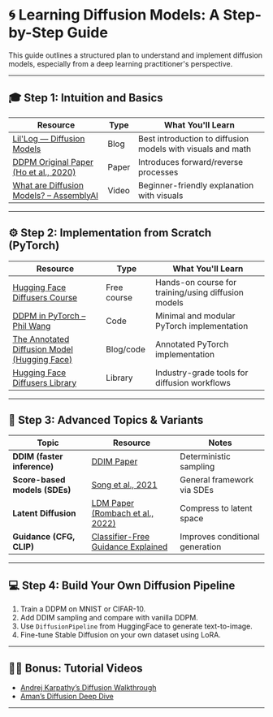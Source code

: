 # 🌀 Learning Diffusion Models: A Step-by-Step Guide

This guide outlines a structured plan to understand and implement diffusion models, especially from a deep learning practitioner's perspective.

---

## 🎓 Step 1: Intuition and Basics

| Resource | Type | What You'll Learn |
|---------|------|-------------------|
| [Lil'Log — Diffusion Models](https://lilianweng.github.io/lil-log/2021/07/11/diffusion-models.html) | Blog | Best introduction to diffusion models with visuals and math |
| [DDPM Original Paper (Ho et al., 2020)](https://arxiv.org/abs/2006.11239) | Paper | Introduces forward/reverse processes |
| [What are Diffusion Models? – AssemblyAI](https://www.youtube.com/watch?v=HoKDTa5jHvg) | Video | Beginner-friendly explanation with visuals |

---

## ⚙️ Step 2: Implementation from Scratch (PyTorch)

| Resource | Type | What You'll Learn |
|----------|------|-------------------|
| [Hugging Face Diffusers Course](https://huggingface.co/learn/diffusers-course/) | Free course | Hands-on course for training/using diffusion models |
| [DDPM in PyTorch – Phil Wang](https://github.com/lucidrains/denoising-diffusion-pytorch) | Code | Minimal and modular PyTorch implementation |
| [The Annotated Diffusion Model (Hugging Face)](https://huggingface.co/blog/annotated-diffusion) | Blog/code | Annotated PyTorch implementation |
| [Hugging Face Diffusers Library](https://github.com/huggingface/diffusers) | Library | Industry-grade tools for diffusion workflows |

---

## 📐 Step 3: Advanced Topics & Variants

| Topic | Resource | Notes |
|-------|----------|-------|
| **DDIM (faster inference)** | [DDIM Paper](https://arxiv.org/abs/2010.02502) | Deterministic sampling |
| **Score-based models (SDEs)** | [Song et al., 2021](https://arxiv.org/abs/2011.13456) | General framework via SDEs |
| **Latent Diffusion** | [LDM Paper (Rombach et al., 2022)](https://arxiv.org/abs/2112.10752) | Compress to latent space |
| **Guidance (CFG, CLIP)** | [Classifier-Free Guidance Explained](https://k-d-w.org/blog/2022/11/07/classifier-free-guidance/) | Improves conditional generation |

---

## 💻 Step 4: Build Your Own Diffusion Pipeline

1. Train a DDPM on MNIST or CIFAR-10.
2. Add DDIM sampling and compare with vanilla DDPM.
3. Use `DiffusionPipeline` from HuggingFace to generate text-to-image.
4. Fine-tune Stable Diffusion on your own dataset using LoRA.

---

## 🧑‍🏫 Bonus: Tutorial Videos

- [Andrej Karpathy’s Diffusion Walkthrough](https://www.youtube.com/watch?v=HoKDTa5jHvg)
- [Aman’s Diffusion Deep Dive](https://www.youtube.com/watch?v=ZrKJnUbPf7w)

---